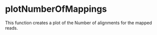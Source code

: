 # plotNumberOfMappings

This function creates a plot of the Number of alignments for the mapped reads.
